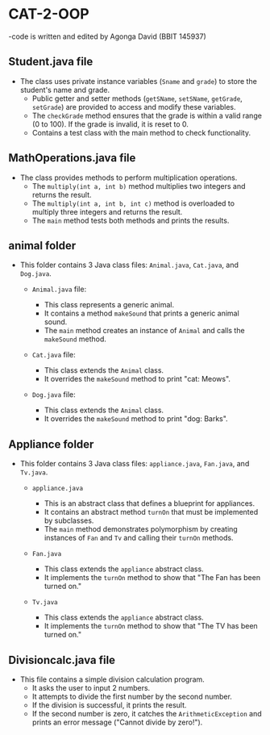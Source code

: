 # CAT-2-OOP
-code is written and edited by Agonga David (BBIT 145937)

## Student.java file
 - The class uses private instance variables (`Sname` and `grade`) to store the student's name and grade.
   - Public getter and setter methods (`getSName`, `setSName`, `getGrade`, `setGrade`) are provided to access and modify these variables.
   - The `checkGrade` method ensures that the grade is within a valid range (0 to 100). If the grade is invalid, it is reset to 0.
   - Contains a test class with the main method to check functionality.

## MathOperations.java file
 - The class provides methods to perform multiplication operations.
   - The `multiply(int a, int b)` method multiplies two integers and returns the result.
   - The `multiply(int a, int b, int c)` method is overloaded to multiply three integers and returns the result.
   - The `main` method tests both methods and prints the results.

## animal folder
 - This folder contains 3 Java class files: `Animal.java`, `Cat.java`, and `Dog.java`.

   - `Animal.java` file:
     - This class represents a generic animal.
     - It contains a method `makeSound` that prints a generic animal sound.
     - The `main` method creates an instance of `Animal` and calls the `makeSound` method.

   - `Cat.java` file:
     - This class extends the `Animal` class.
     - It overrides the `makeSound` method to print "cat: Meows".

   - `Dog.java` file:
     - This class extends the `Animal` class.
     - It overrides the `makeSound` method to print "dog: Barks".

## Appliance folder
 - This folder contains 3 Java class files: `appliance.java`, `Fan.java`, and `Tv.java`.

   - `appliance.java`
     - This is an abstract class that defines a blueprint for appliances.
     - It contains an abstract method `turnOn` that must be implemented by subclasses.
     - The `main` method demonstrates polymorphism by creating instances of `Fan` and `Tv` and calling their `turnOn` methods.

   - `Fan.java`
     - This class extends the `appliance` abstract class.
     - It implements the `turnOn` method to show that "The Fan has been turned on."

   - `Tv.java`
     - This class extends the `appliance` abstract class.
     - It implements the `turnOn` method to show that "The TV has been turned on."

## Divisioncalc.java file
 - This file contains a simple division calculation program.
   - It asks the user to input 2 numbers.
   - It attempts to divide the first number by the second number.
   - If the division is successful, it prints the result.
   - If the second number is zero, it catches the `ArithmeticException` and prints an error message ("Cannot divide by zero!").
